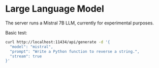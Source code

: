 # Large Language Model

The server runs a Mistral 7B LLM, currently for experimental purposes.

Basic test:

```sh
curl http://localhost:11434/api/generate -d '{
  "model": "mistral",
  "prompt": "Write a Python function to reverse a string.",
  "stream": true
}'
```
